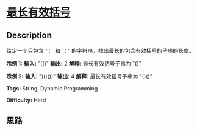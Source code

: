 # [最长有效括号][title]

## Description

给定一个只包含 `'('` 和 `')'` 的字符串，找出最长的包含有效括号的子串的长度。

**示例  1:**
            **输入:** "(()"    **输出:** 2    **解释:** 最长有效括号子串为 "()"    

**示例 2:**
            **输入:** ")()())"    **输出:** 4    **解释:** 最长有效括号子串为 "()()"    


**Tags:** String, Dynamic Programming

**Difficulty:** Hard

## 思路

[title]: https://leetcode-cn.com/problems/longest-valid-parentheses
